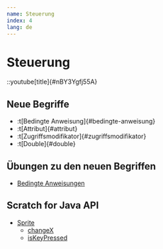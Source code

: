```yaml
---
name: Steuerung
index: 4
lang: de
---
```


# Steuerung

::youtube[title]{#nBY3Ygfj55A}

## Neue Begriffe

- :t[Bedingte Anweisung]{#bedingte-anweisung}
- :t[Attribut]{#attribut}
- :t[Zugriffsmodifikator]{#zugriffsmodifikator}
- :t[Double]{#double}

## Übungen zu den neuen Begriffen

- [Bedingte Anweisungen](/oop/grundlagen/verzweigungen)

## Scratch for Java API

- [Sprite](https://scratch4j.openpatch.org/de/reference/sprite)
    - [changeX](https://scratch4j.openpatch.org/de/reference/sprite/motion/changeX)
    - [isKeyPressed](https://scratch4j.openpatch.org/de/reference/sprite/sensing/isKeyPressed)
